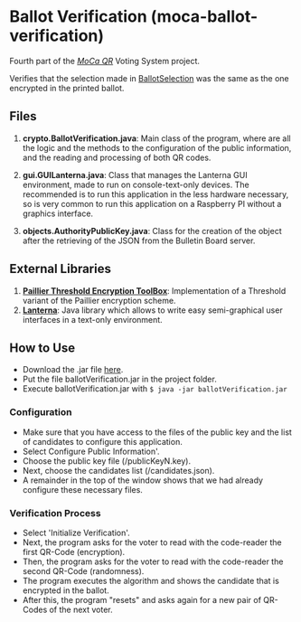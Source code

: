 # Ballot Verification (moca-ballot-verification)
Fourth part of the [*MoCa QR*](http://mocaqr.niclabs.cl) Voting System project.

Verifies that the selection made in [BallotSelection](https://github.com/niclabs/moca-ballot-selection) was the same as the one encrypted in the printed ballot.

## Files
1. **crypto.BallotVerification.java**: Main class of the program, where are all the logic and the methods to the configuration of the public information, and the reading and processing of both QR codes.

2. **gui.GUILanterna.java**: Class that manages the Lanterna GUI environment, made to run on console-text-only devices. The recommended is to run this application in the less hardware necessary, so is very common to run this application on a Raspberry PI without a graphics interface.

3. **objects.AuthorityPublicKey.java**: Class for the creation of the object after the retrieving of the JSON from the Bulletin Board server.

## External Libraries
1. **[Paillier Threshold Encryption ToolBox](http://cs.utdallas.edu/dspl/cgi-bin/pailliertoolbox/index.php?go=home)**: Implementation of a Threshold variant of the Paillier encryption scheme.
2. **[Lanterna](https://code.google.com/p/lanterna/)**: Java library which allows to write easy semi-graphical user interfaces in a text-only environment.

## How to Use
* Download the .jar file [here](https://github.com/CamiloG/moca_qr/blob/master/Precinct_Apps/crypto.BallotVerification.jar?raw=true).
* Put the file ballotVerification.jar in the project folder.
* Execute ballotVerification.jar with `$ java -jar ballotVerification.jar`

### Configuration
* Make sure that you have access to the files of the public key and the list of candidates to configure this application.
* Select Configure Public Information'.
* Choose the public key file (/publicKeyN.key).
* Next, choose the candidates list (/candidates.json).
* A remainder in the top of the window shows that we had already configure these necessary files.

### Verification Process
* Select 'Initialize Verification'.
* Next, the program asks for the voter to read with the code-reader the first QR-Code (encryption).
* Then, the program asks for the voter to read with the code-reader the second QR-Code (randomness).
* The program executes the algorithm and shows the candidate that is encrypted in the ballot.
* After this, the program "resets" and asks again for a new pair of QR-Codes of the next voter.
